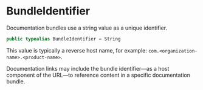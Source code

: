 # BundleIdentifier

Documentation bundles use a string value as a unique identifier.

``` swift
public typealias BundleIdentifier = String
```

This value is typically a reverse host name, for example: `com.<organization-name>.<product-name>`.

Documentation links may include the bundle identifier—as a host component of the URL—to reference content in a specific documentation bundle.

